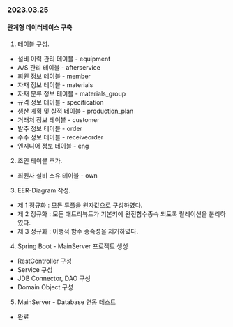 ### 2023.03.25

#### 관계형 데이터베이스 구축

1. 테이블 구성.
* 설비 이력 관리 테이블 - equipment
* A/S 관리 테이블 - afterservice
* 회원 정보 테이블 - member
* 자재 정보 테이블 - materials
* 자재 분류 정보 테이블 - materials_group
* 규격 정보 테이블 - specification
* 생산 계획 및 실적 테이블 - production_plan
* 거래처 정보 테이블 - customer
* 발주 정보 테이블 - order
* 수주 정보 테이블 - receiveorder
* 엔지니어 정보 테이블 - eng

2. 조인 테이블 추가.
* 회원사 설비 소유 테이블 - own

3. EER-Diagram 작성.
* 제 1 정규화 : 모든 튜플을 원자값으로 구성하였다.
* 제 2 정규화 : 모든 애트리뷰트가 기본키에 완전함수종속 되도록 릴레이션을 분리하였다.
* 제 3 정규화 : 이행적 함수 종속성을 제거하였다.

4. Spring Boot - MainServer 프로젝트 생성
* RestController 구성
* Service 구성
* JDB Connector, DAO 구성
* Domain Object 구성

5. MainServer - Database 연동 테스트
* 완료